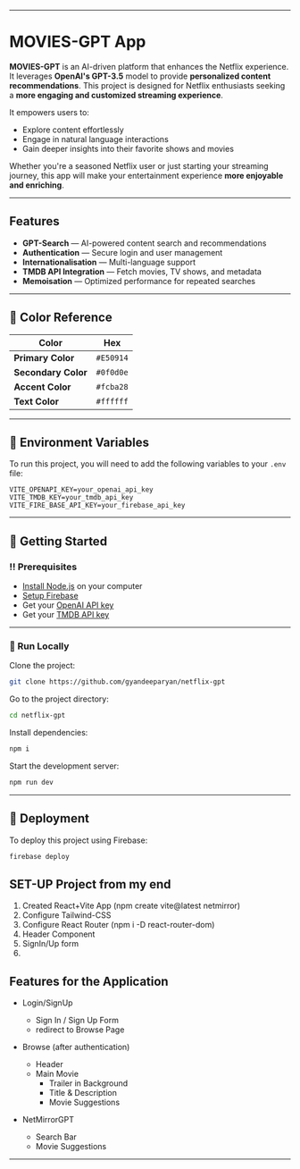 
---

# **MOVIES-GPT App**

**MOVIES-GPT** is an AI-driven platform that enhances the Netflix experience. It leverages **OpenAI's GPT-3.5** model to provide **personalized content recommendations**. This project is designed for Netflix enthusiasts seeking a **more engaging and customized streaming experience**.

It empowers users to:

* Explore content effortlessly
* Engage in natural language interactions
* Gain deeper insights into their favorite shows and movies

Whether you're a seasoned Netflix user or just starting your streaming journey, this app will make your entertainment experience **more enjoyable and enriching**.

---

## **Features**

* **GPT-Search** — AI-powered content search and recommendations
* **Authentication** — Secure login and user management
* **Internationalisation** — Multi-language support
* **TMDB API Integration** — Fetch movies, TV shows, and metadata
* **Memoisation** — Optimized performance for repeated searches

---

## **🎨 Color Reference**

| Color               | Hex       |
| ------------------- | --------- |
| **Primary Color**   | `#E50914` |
| **Secondary Color** | `#0f0d0e` |
| **Accent Color**    | `#fcba28` |
| **Text Color**      | `#ffffff` |

---

## **🔑 Environment Variables**

To run this project, you will need to add the following variables to your `.env` file:

```
VITE_OPENAPI_KEY=your_openai_api_key
VITE_TMDB_KEY=your_tmdb_api_key
VITE_FIRE_BASE_API_KEY=your_firebase_api_key
```

---

## **🧰 Getting Started**

### **‼️ Prerequisites**

* [Install Node.js](https://nodejs.org/) on your computer
* [Setup Firebase](https://firebase.google.com/)
* Get your [OpenAI API key](https://platform.openai.com/)
* Get your [TMDB API key](https://developer.themoviedb.org/)

---

### **🏃 Run Locally**

Clone the project:

```bash
git clone https://github.com/gyandeeparyan/netflix-gpt
```

Go to the project directory:

```bash
cd netflix-gpt
```

Install dependencies:

```bash
npm i
```

Start the development server:

```bash
npm run dev
```

---

## **🚩 Deployment**

To deploy this project using Firebase:

```bash
firebase deploy
```

## **SET-UP Project from my end**

1. Created React+Vite App (npm create vite@latest netmirror)
2. Configure Tailwind-CSS 
3. Configure React Router (npm i -D react-router-dom)
4. Header Component
5. SignIn/Up form
6.


## **Features for the Application**

- Login/SignUp
    - Sign In / Sign Up Form
    - redirect to Browse Page

- Browse (after authentication)
    - Header
    - Main Movie
        - Trailer in Background
        - Title & Description
        - Movie Suggestions
        
- NetMirrorGPT
    - Search Bar
    - Movie Suggestions

---

